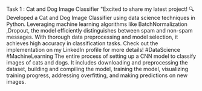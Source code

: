 Task 1 : Cat and Dog Image Classifier "Excited to share my latest project! 🔍 Developed a Cat and Dog Image Classifier using data science techniques in Python. Leveraging machine learning algorithms like BatchNormalization ,Dropout, the model efficiently distinguishes between spam and non-spam messages. With thorough data preprocessing and model selection, it achieves high accuracy in classification tasks. Check out the implementation on my LinkedIn profile for more details! #DataScience #MachineLearning The entire process of setting up a CNN model to classify images of cats and dogs. It includes downloading and preprocessing the dataset, building and compiling the model, training the model, visualizing training progress, addressing overfitting, and making predictions on new images.
